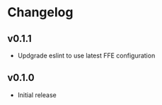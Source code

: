 # Changelog

## v0.1.1
* Updgrade eslint to use latest FFE configuration

## v0.1.0

* Initial release
